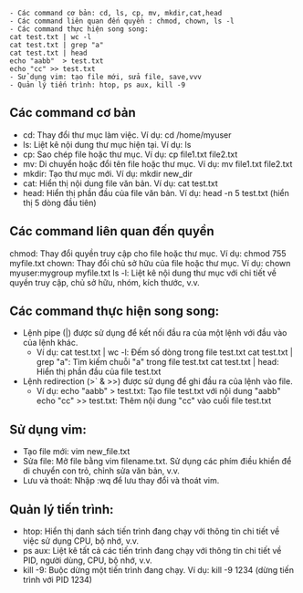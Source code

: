 
```
- Các command cơ bản: cd, ls, cp, mv, mkdir,cat,head
- Các command liên quan đến quyền : chmod, chown, ls -l
- Các command thực hiện song song:
cat test.txt | wc -l
cat test.txt | grep "a"
cat test.txt | head
echo "aabb"  > test.txt
echo "cc" >> test.txt
- Sử dụng vim: tạo file mới, sửa file, save,vvv
- Quản lý tiến trình: htop, ps aux, kill -9

```

##  Các command cơ bản
- cd: Thay đổi thư mục làm việc. Ví dụ: cd /home/myuser
- ls: Liệt kê nội dung thư mục hiện tại. Ví dụ: ls
- cp: Sao chép file hoặc thư mục. Ví dụ: cp file1.txt file2.txt
- mv: Di chuyển hoặc đổi tên file hoặc thư mục. Ví dụ: mv file1.txt file2.txt
- mkdir: Tạo thư mục mới. Ví dụ: mkdir new_dir
- cat: Hiển thị nội dung file văn bản. Ví dụ: cat test.txt
- head: Hiển thị phần đầu của file văn bản. Ví dụ: head -n 5 test.txt (hiển thị 5 dòng đầu tiên)

## Các command liên quan đến quyền

chmod: Thay đổi quyền truy cập cho file hoặc thư mục. Ví dụ: chmod 755 myfile.txt
chown: Thay đổi chủ sở hữu của file hoặc thư mục. Ví dụ: chown myuser:mygroup myfile.txt
ls -l: Liệt kê nội dung thư mục với chi tiết về quyền truy cập, chủ sở hữu, nhóm, kích thước, v.v.

## Các command thực hiện song song:

- Lệnh pipe (|) được sử dụng để kết nối đầu ra của một lệnh với đầu vào của lệnh khác. 
  - Ví dụ:
    cat test.txt | wc -l: Đếm số dòng trong file test.txt
    cat test.txt | grep "a": Tìm kiếm chuỗi "a" trong file test.txt
    cat test.txt | head: Hiển thị phần đầu của file test.txt
- Lệnh redirection (>` & >>) được sử dụng để ghi đầu ra của lệnh vào file. 
   - Ví dụ:
    echo "aabb" > test.txt: Tạo file test.txt với nội dung "aabb"
    echo "cc" >> test.txt: Thêm nội dung "cc" vào cuối file test.txt

## Sử dụng vim:

- Tạo file mới: vim new_file.txt
- Sửa file: Mở file bằng vim filename.txt. Sử dụng các phím điều khiển để di chuyển con trỏ, chỉnh sửa văn bản, v.v.
- Lưu và thoát: Nhập :wq để lưu thay đổi và thoát vim.

## Quản lý tiến trình:

- htop: Hiển thị danh sách tiến trình đang chạy với thông tin chi tiết về việc sử dụng CPU, bộ nhớ, v.v.
- ps aux: Liệt kê tất cả các tiến trình đang chạy với thông tin chi tiết về PID, người dùng, CPU, bộ nhớ, v.v.
- kill -9: Buộc dừng một tiến trình đang chạy. Ví dụ: kill -9 1234 (dừng tiến trình với PID 1234)